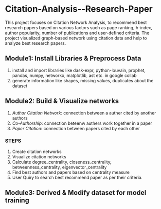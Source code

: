 # Citation-Analysis--Research-Paper
This project focuses on Citation Network Analysis, to recommend best research papers based on various factors such as page ranking, h-index, author popularity, number of publications and user-defined criteria. The project visualized graph-based network using citation data and help to analyze best research papers.

## Module1: Install Libraries & Preprocess Data
1. install and import libraries like dask-expr, python-louvain, prophet, pandas, numpy, networkx, matplotlib, ast etc. in google collab
2. generate information like shapes, missing values, duplicates about the dataset

## Module2: Build & Visualize networks
1. *Author Citation Network*: connection between a auther cited by another authors
2. *Co-Authorship*: connection beteenw authers work together in a paper
3. *Paper Citation*: connection between papers cited by each other
### STEPS
1. Create citation networks
2. Visualize citation networks
3. Calculate degree_centrality, closeness_centrality, betweenness_centrality, eigenvector_centrality
4. Find best authors and papers based on centrality measure
5. User Quiry to search best recommend paper as per their criteria.

## Module3: Derived & Modify dataset for model training

